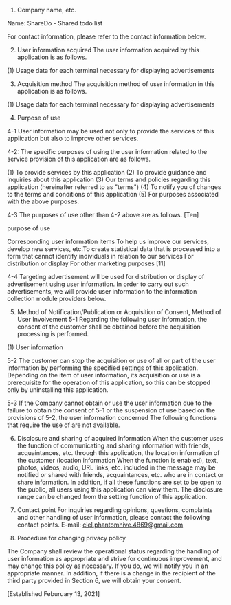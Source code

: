 1. Company name, etc.

Name: ShareDo - Shared todo list

For contact information, please refer to the contact information below.

2. User information acquired The user information acquired by this application is as follows.

(1) Usage data for each terminal necessary for displaying advertisements

3. Acquisition method The acquisition method of user information in this application is as follows.

(1) Usage data for each terminal necessary for displaying advertisements

4. Purpose of use

4-1 User information may be used not only to provide the services of this application but also to improve other services.

4-2: The specific purposes of using the user information related to the service provision of this application are as follows.

(1) To provide services by this application (2) To provide guidance and inquiries about this application (3) Our terms and policies regarding this application (hereinafter referred to as "terms") (4) To notify you of changes to the terms and conditions of this application (5) For purposes associated with the above purposes.

4-3 The purposes of use other than 4-2 above are as follows. [Ten]

 purpose of use

Corresponding user information items To help us improve our services, develop new services, etc.To create statistical data that is processed into a form that cannot identify individuals in relation to our services For distribution or display For other marketing purposes [11]

4-4 Targeting advertisement will be used for distribution or display of advertisement using user information. In order to carry out such advertisements, we will provide user information to the information collection module providers below.

5. Method of Notification/Publication or Acquisition of Consent, Method of User Involvement 5-1 Regarding the following user information, the consent of the customer shall be obtained before the acquisition processing is performed.

(1) User information

5-2 The customer can stop the acquisition or use of all or part of the user information by performing the specified settings of this application. Depending on the item of user information, its acquisition or use is a prerequisite for the operation of this application, so this can be stopped only by uninstalling this application.

5-3 If the Company cannot obtain or use the user information due to the failure to obtain the consent of 5-1 or the suspension of use based on the provisions of 5-2, the user information concerned The following functions that require the use of are not available.

6. Disclosure and sharing of acquired information When the customer uses the function of communicating and sharing information with friends, acquaintances, etc. through this application, the location information of the customer (location information When the function is enabled), text, photos, videos, audio, URL links, etc. included in the message may be notified or shared with friends, acquaintances, etc. who are in contact or share information. In addition, if all these functions are set to be open to the public, all users using this application can view them. The disclosure range can be changed from the setting function of this application.

6. Contact point For inquiries regarding opinions, questions, complaints and other handling of user information, please contact the following contact points. E-mail: ciel.phantomhive.4869@gmail.com

6. Procedure for changing privacy policy

The Company shall review the operational status regarding the handling of user information as appropriate and strive for continuous improvement, and may change this policy as necessary. If you do, we will notify you in an appropriate manner. In addition, if there is a change in the recipient of the third party provided in Section 6, we will obtain your consent.

[Established Feburuary 13, 2021]
